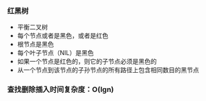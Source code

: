 ### 红黑树
- 平衡二叉树
- 每个节点或者是黑色，或者是红色
- 根节点是黑色
- 每个叶子节点（NIL）是黑色
- 如果一个节点是红色的，则它的子节点必须是黑色的
- 从一个节点到该节点的子孙节点的所有路径上包含相同数目的黑节点

### 查找删除插入时间复杂度：O(lgn)